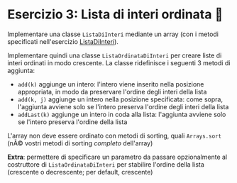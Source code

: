# Esercizio 3: Lista di interi ordinata 🛵

Implementare una classe `ListaDiInteri` mediante un array (con i metodi
specificati nell'esercizio [ListaDiInteri](https://github.com/Backend-Developer-School-Tree/Corso-Java-Developer-2023-02/tree/main/module_04/src/lista_di_interi)).

Implementare quindi una classe `ListaOrdinataDiInteri` per creare liste di
interi ordinati in modo crescente. La classe ridefinisce i seguenti 3
metodi di aggiunta:
- `add(k)` aggiunge un intero: l'intero viene inserito nella posizione
  appropriata, in modo da preservare l'ordine degli interi della lista
- `add(k, j)` aggiunge un intero nella posizione specificata: come sopra,
  l'aggiunta avviene solo se l'intero preserva l'ordine degli interi della lista
- `addLast(k)` aggiunge un intero in coda alla lista: l'aggiunta avviene solo
  se l'intero preserva l'ordine della lista

L'array non deve essere ordinato con metodi di sorting, quali `Arrays.sort`
(nÃ© vostri metodi di sorting *completo* dell'array)

**Extra**: permettere di specificare un parametro da passare
opzionalmente al costruttore di `ListaOrdinataDiInteri` per stabilire l'ordine
della lista (crescente o decrescente; per default, crescente)